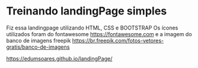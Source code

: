 # Treinando landingPage simples

Fiz essa landingpage utilizando HTML, CSS e BOOTSTRAP
Os ícones utilizados foram do fontawesome https://fontawesome.com
e a imagem do banco de imagens freepik https://br.freepik.com/fotos-vetores-gratis/banco-de-imagens


https://edumsoares.github.io/landingPage/
